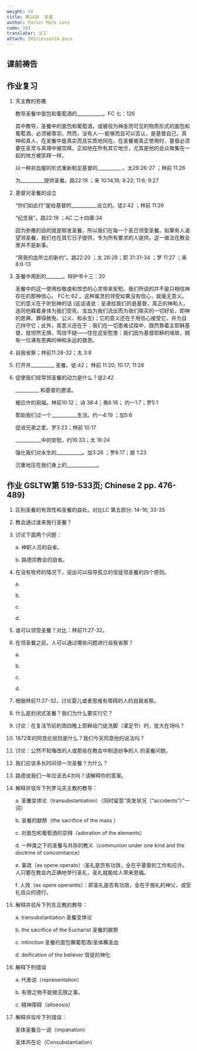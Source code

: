 ```yaml
---
weight: 14
title: 第14讲  圣餐
author: Pastor Mark Lenz
code: 203
translator: 义工
attach: 203/Lesson14.docx
---
```

## 课前祷告

## 作业复习

1. 天主教的弥撒

    教导圣餐中面包和葡萄酒的___________。FC 七：126

    其中教导，圣餐中的面包和葡萄酒，或被视为神圣而可见的物质形式的面包和葡萄酒，必须被尊崇。然而，没有人---能够而且可以否认，是基督自己，真神和真人，在圣餐中是真实而且实质地同在。在圣餐被真正使用时，基督必须要在圣灵与真理中被崇拜，正如他在所有其它地方，尤其是他的会众聚集在一起的地方被崇拜一样。

    以一种非血腥的形式重新制定基督的__________ 。太26:26-27 ；林前 11:26

    为__________提供圣餐。路22:19 ；来 10:14,18; 9:22; 11:6; 9:27

2. 基督对圣餐的设立

    “你们如此行”是给基督的___________设立的。徒2:42 ；林前 11:26

    “纪念我”。路22:19 ；AC 二十四章:34

    因为弥撒的目的就是掰发圣餐，所以我们在每一个圣日领受圣餐。如果有人渴望领圣餐，我们也在其它日子提供，专为所有要求的人提供。这一做法在教会里并不是新事。

    “用我的血所立的新约”。路22:20 ；太 26:28；耶 31:31-34 ；罗 11:27 ；来 8:6-13

3. 圣餐中用到的_______。辩护书十三：20

    圣餐中的这一使用给敬虔和惊恐的心灵带来安慰。我们所说的并不是只相信神存在的那种信心。 FC七:62 。这种属灵的领受如果没有信心，就毫无意义。它的意义在于听到神的话 (这话语说：呈递给我们的是基督，真正的神和人，连同他藉着身体为我们受死、宝血为我们流出而为我们赎买的一切好处，即神的恩典、罪得赦免、公义、和永生)；它的意义还在于用信心接受它，并为自己持守它；此外，其意义还在于：我们在一切患难试探中，既然靠着主耶稣基督，就坦然无惧，笃信不疑——住在这安慰里：我们因为基督耶稣的缘故，拥有一位满有恩典的神和永远的救恩。

4. 自我省察；林前11:28-32；太 3:8

5. 打开并__________ 圣餐。徒:42； 林前 11:20; 10:17; 11:28 

6. 促使我们经常领圣餐的动力是什么？徒2:42

    __________  和基督的邀请。

    被应许的祝福。林前10:12； 诗 38:4；弗6:16； 约一1:7；罗5:1

    帮助我们过一个___________生活。约一4:19 ；加5:6

    促进兄弟之爱。罗3:23；林前 10:17

    ___________中的安慰。约16:33；太 16:24

    强化我们对永生的___________。加3:26 ；罗8:17；腓 1:23

    沉重地压在我们身上的_____________。

## 作业 GSLTW第 519-533页; Chinese 2 pp. 476-489)

1. 区别圣餐的有效性和圣餐的益处。对比LC 第五部分:  14-16; 33-35

2. 教会通过谁来施行圣餐？

3. 讨论下面两个问题：

    a.  神职人员的自省。

    b.  路德宗教会的自省。

4. 在没有牧师的情况下，说出可以指导孤立的信徒领圣餐的四个原则。

    a.

    b.

    c.

    d.

5. 谁可以领受圣餐？对比：林前11:27-32。

6. 在领圣餐之前，人可以通过哪些问题进行自我省察？

    a.

    b.

    c.

    d.

7. 根据林前11:27-32，讨论婴儿或者思维有障碍的人的自我省察。

8. 什么是封闭式圣餐？我们为什么要实行它？

9. 讨论：在复活节前的周四晚上耶稣给门徒洗脚（濯足节）时，犹大在场吗？

10. 1872年的阿克伦规则是什么？我们今天同意他的说法吗？

11. 讨论：公然不知悔改的人或那些在教会中制造纷争的人 的圣餐问题。

12. 我们应该多长时间领一次圣餐？为什么？

13. 路德说我们一年应该去4次吗？请解释你的答案。

14. 解释并驳斥下列罗马天主教的教导：

    a. 圣餐变体论（transubstantiation）（同时留意“突发状况（“accidents”）”一词）

    b. 圣餐的献祭（the sacrifice of the mass  ）

    c. 对面包和葡萄酒的崇拜（adoration of the elements）

    d.  一种类之下的圣餐与共存的教义（communion under one kind and the doctrine of concomitance）

    e. 事效（ex opere operato）:圣礼是否有功效，全在乎基督的工作和应许。人只要在教会内正确地举行圣礼，圣礼就能给人带来恩福。

    f. 人效（ex opere operantis）：即圣礼是否有功效，全在乎施礼的神父，或受礼信众的德行。

15. 解释并驳斥下列东正教的教导：

    a.  transubstantiation 圣餐变体论

    b.  the sacrifice of the Eucharist 圣餐的献祭

    c.  intinction 圣餐的面包蘸葡萄酒/圣体蘸圣血

    d.  deification of the believer 信徒的神化

16. 解释下列错误

    a. 代表说（representation）

    b.  有限之物不能做无限之事。

    c.  精神障碍（alloeosis）

17. 解释并驳斥下列错误：

    圣体圣餐合一说（impanation）

    圣体共在论（Consubstantiation）
